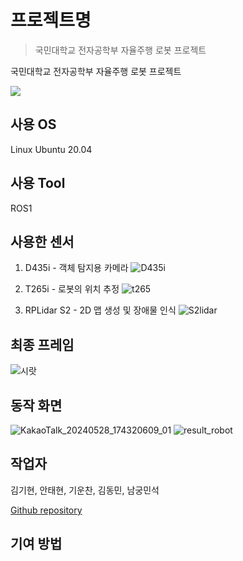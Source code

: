 # 프로젝트명
> 국민대학교 전자공학부 자율주행 로봇 프로젝트

국민대학교 전자공학부 자율주행 로봇 프로젝트

![](../header.png)

## 사용 OS
Linux Ubuntu 20.04

## 사용 Tool
ROS1

## 사용한 센서
1. D435i - 객체 탐지용 카메라
![D435i](https://github.com/ahntae98/NextGen-Deep-Delivery-Robot/assets/133379277/fd3157cc-7e4b-49ab-8544-c28555216b07)

3. T265i - 로봇의 위치 추정
![t265](https://github.com/ahntae98/NextGen-Deep-Delivery-Robot/assets/133379277/7ec0b950-8551-4c1f-8547-7da42c07e495)

4. RPLidar S2 - 2D 맵 생성 및 장애물 인식
![S2lidar](https://github.com/ahntae98/NextGen-Deep-Delivery-Robot/assets/133379277/c898979c-6cb4-4d4f-be74-3ed79271a698)


## 최종 프레임

![시랏](https://github.com/ahntae98/NextGen-Deep-Delivery-Robot/assets/133379277/d5cc0ee1-82b3-4251-8917-cf72c83f375e)

## 동작 화면
![KakaoTalk_20240528_174320609_01](https://github.com/ahntae98/NextGen-Deep-Delivery-Robot/assets/133379277/befbcb33-8ad9-45eb-b942-d2e1207cdb80)
![result_robot](https://github.com/ahntae98/NextGen-Deep-Delivery-Robot/assets/133379277/413dbcb2-fd9f-4f29-811c-110159734d32)


## 작업자

김기현, 안태현, 기운찬, 김동민, 남궁민석

[Github repository](https://github.com/gyun2/Delivery-bot-KMU)

## 기여 방법


<!-- Markdown link & img dfn's -->
[npm-image]: https://img.shields.io/npm/v/datadog-metrics.svg?style=flat-square
[npm-url]: https://npmjs.org/package/datadog-metrics
[npm-downloads]: https://img.shields.io/npm/dm/datadog-metrics.svg?style=flat-square
[travis-image]: https://img.shields.io/travis/dbader/node-datadog-metrics/master.svg?style=flat-square
[travis-url]: https://travis-ci.org/dbader/node-datadog-metrics
[wiki]: https://github.com/yourname/yourproject/wiki

